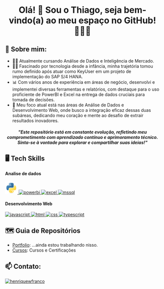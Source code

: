 <h1 align="center">Olá! 👋 Sou o Thiago, seja bem-vindo(a) ao meu espaço no GitHub! 👨🏻‍💻</h1>

<h2 align="left">🚀 Sobre mim:</h2>

- 👨‍🎓 Atualmente cursando Análise de Dados e Inteligência de Mercado.
- 👨‍💻 Fascinado por tecnologia desde a infância, minha trajetória tomou rumo definido após atuar como KeyUser em um projeto de implementação do SAP S/4 HANA.
- 📊 Com vários anos de experiência em áreas de negócio, desenvolvi e implementei diversas ferramentas e relatórios, com destaque para o uso proficiente de PowerBI e Excel na entrega de dados cruciais para tomada de decisões.
- 🔭 Meu foco atual está nas áreas de Análise de Dados e Desenvolvimento Web, onde busco a integração eficaz dessas duas subáreas, dedicando meu coração e mente ao desafio de extrair resultados inovadores.

<h4 align="center"><i>"Este repositório está em constante evolução, refletindo meu comprometimento com aprendizado contínuo e aprimoramento técnico. Sinta-se à vontade para explorar e compartilhar suas ideias!"</i></h4>

<h2 align="left">🖥 Tech Skills</h2>

<p align="left">  
  <h4>Analise de dados</h4>
  <a href="https://www.python.org" target="_blank" rel="noreferrer"> <img src="https://raw.githubusercontent.com/devicons/devicon/master/icons/python/python-original.svg" alt="python" width="40" height="40"/> </a> 
  <a href="https://powerbi.microsoft.com/" target="_blank" rel="noreferrer"> <img src="https://upload.wikimedia.org/wikipedia/commons/thumb/c/cf/New_Power_BI_Logo.svg/630px-New_Power_BI_Logo.svg.png" alt="powerbi" width="40" height="40"/> 
  <a href="https://www.microsoft.com/pt-br/microsoft-365/excel" target="_blank" rel="noreferrer"> <img src="https://seeklogo.com/images/E/excel-logo-974BFF9CB9-seeklogo.com.png" alt="excel" width="40" height="40"/> 
  <a href="https://www.microsoft.com/en-us/sql-server" target="_blank" rel="noreferrer"> <img src="https://www.svgrepo.com/show/303229/microsoft-sql-server-logo.svg" alt="mssql" width="40" height="40"/> </a> 
    </p> 
  
<h4>Desenvolvimento Web</h4>
  <a href="https://www.javascript.com/" target="_blank" rel="noreferrer"> <img src="https://upload.wikimedia.org/wikipedia/commons/thumb/6/6a/JavaScript-logo.png/600px-JavaScript-logo.png?20120221235433" alt="javascript" width="40" height="40"/> </a> 
  <a href="" target="_blank" rel="noreferrer"> <img src="https://upload.wikimedia.org/wikipedia/commons/thumb/3/38/HTML5_Badge.svg/512px-HTML5_Badge.svg.png?20110131171049" alt="html" width="40" height="40"/> 
  <a href="" target="_blank" rel="noreferrer"> <img src="https://upload.wikimedia.org/wikipedia/commons/thumb/6/62/CSS3_logo.svg/512px-CSS3_logo.svg.png?20210705212817" alt="css" width="40" height="40"/> 
  <a href="" target="_blank" rel="noreferrer"> <img src="https://upload.wikimedia.org/wikipedia/commons/thumb/4/4c/Typescript_logo_2020.svg/512px-Typescript_logo_2020.svg.png" alt="typescript" width="40" height="40"/> </a>
    </p> 

###
  <h2 align="left">🗺 Guia de Repositórios</h2>

 - [Portfolio](https://github.com/bandeirathiago?tab=repositories): ...ainda estou trabalhando nisso.
 - [Cursos](https://github.com/bandeirathiago/Cursos): Cursos e Certificações

<h2 align="left">📫 Contato:</h2>
<div style="display: inline_block">
 <p align="left">
 <a href="https://www.linkedin.com/in/thiago-santos-2b74b5143/" target="blank"><img align="center" src="https://raw.githubusercontent.com/rahuldkjain/github-profile-readme-generator/master/src/images/icons/Social/linked-in-alt.svg" alt="henriquewfranco" height="30" width="40" /></a>
 </p>
</div>

